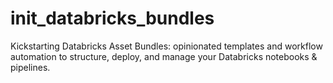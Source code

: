 # init_databricks_bundles
Kickstarting Databricks Asset Bundles: opinionated templates and workflow automation to structure, deploy, and manage your Databricks notebooks &amp; pipelines.
